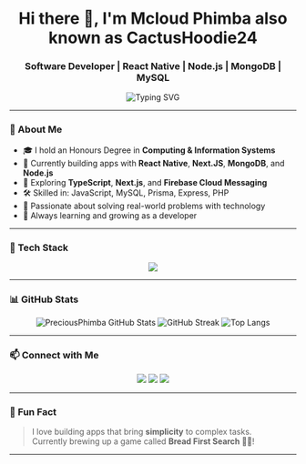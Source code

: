 <h1 align="center">Hi there 👋, I'm Mcloud Phimba also known as CactusHoodie24</h1>
<h3 align="center">Software Developer | React Native | Node.js | MongoDB | MySQL</h3>

<p align="center">
  <img src="https://readme-typing-svg.demolab.com/?lines=Full-stack+Developer;React+Native+Mobile+Apps;Next.js+Web+Apps;Node.js+%26+MongoDB+Backends;Always+learning+new+things!" 
       alt="Typing SVG" />
</p>

---

### 🧠 About Me
- 🎓 I hold an Honours Degree in **Computing & Information Systems**
- 💼 Currently building apps with **React Native**, **Next.JS**, **MongoDB**, and **Node.js**
- 🌱 Exploring **TypeScript**, **Next.js**, and **Firebase Cloud Messaging**
- 🛠️ Skilled in: JavaScript, MySQL, Prisma, Express, PHP
- 🚀 Passionate about solving real-world problems with technology
- 📖 Always learning and growing as a developer

---

### 🚀 Tech Stack

<p align="center">
  <img src="https://skillicons.dev/icons?i=js,ts,nodejs,react,nextjs,express,mongodb,mysql,php,firebase,git,vscode" />
</p>

---

### 📊 GitHub Stats

<p align="center">
  <img src="https://github-readme-stats.vercel.app/api?username=CactusHoodie24&show_icons=true&theme=tokyonight" alt="PreciousPhimba GitHub Stats" />
  <img src="https://github-readme-streak-stats.herokuapp.com?user=CactusHoodie24&theme=tokyonight" alt="GitHub Streak" />
  <img src="https://github-readme-stats.vercel.app/api/top-langs/?username=CactusHoodie24&layout=compact&theme=tokyonight" alt="Top Langs" />
</p>

---

### 📫 Connect with Me

<p align="center">
  <a href="https://linkedin.com/in/yourprofile" target="_blank"><img src="https://img.shields.io/badge/LinkedIn-blue?logo=linkedin&style=for-the-badge" /></a>
  <a href="mailto:youremail@example.com"><img src="https://img.shields.io/badge/Email-D14836?logo=gmail&style=for-the-badge" /></a>
  <a href="https://twitter.com/yourhandle"><img src="https://img.shields.io/badge/Twitter-1DA1F2?logo=twitter&style=for-the-badge" /></a>
</p>

---

### 🧠 Fun Fact
> I love building apps that bring **simplicity** to complex tasks.  
> Currently brewing up a game called **Bread First Search 🍞🧠**!

---

